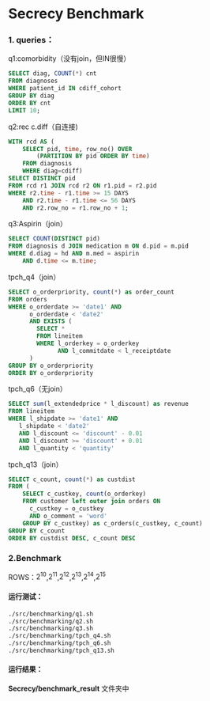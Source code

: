 # Secrecy Benchmark

### 1. queries：

q1:comorbidity（没有join，但IN很慢）

```sql
SELECT diag, COUNT(*) cnt
FROM diagnoses
WHERE patient_id IN cdiff_cohort
GROUP BY diag
ORDER BY cnt
LIMIT 10;
```

q2:rec c.diff（自连接)

```sql
WITH rcd AS (
	SELECT pid, time, row_no() OVER
		(PARTITION BY pid ORDER BY time)
	FROM diagnosis
	WHERE diag=cdiff)
SELECT DISTINCT pid
FROM rcd r1 JOIN rcd r2 ON r1.pid = r2.pid
WHERE r2.time - r1.time >= 15 DAYS
	AND r2.time - r1.time <= 56 DAYS
	AND r2.row_no = r1.row_no + 1;
```

q3:Aspirin（join）

```sql
SELECT COUNT(DISTINCT pid)
FROM diagnosis d JOIN medication m ON d.pid = m.pid
WHERE d.diag = hd AND m.med = aspirin
	AND d.time <= m.time;
```

tpch_q4（join）

```sql
SELECT o_orderpriority, count(*) as order_count
FROM orders
WHERE o_orderdate >= 'date1' AND
      o_orderdate < 'date2'
      AND EXISTS (
        SELECT *
        FROM lineitem
        WHERE l_orderkey = o_orderkey
              AND l_commitdate < l_receiptdate
      )
GROUP BY o_orderpriority
ORDER BY o_orderpriority
```

tpch_q6（无join）

```sql
SELECT sum(l_extendedprice * l_discount) as revenue
FROM lineitem
WHERE l_shipdate >= 'date1' AND
   l_shipdate < 'date2'
   AND l_discount <= 'discount' - 0.01
   AND l_discount >= 'discount' + 0.01
   AND l_quantity < 'quantity'
```

tpch_q13（join）

```sql
SELECT c_count, count(*) as custdist
FROM (
    SELECT c_custkey, count(o_orderkey)
    FROM customer left outer join orders ON
      c_custkey = o_custkey
      AND o_comment = 'word'
    GROUP BY c_custkey) as c_orders(c_custkey, c_count)
GROUP BY c_count
ORDER BY custdist DESC, c_count DESC
```

### 2.Benchmark

ROWS：$2^{10}$,$2^{11}$,$2^{12}$,$2^{13}$,$2^{14}$,$2^{15}$

#### 运行测试：

```cmd
./src/benchmarking/q1.sh
./src/benchmarking/q2.sh
./src/benchmarking/q3.sh
./src/benchmarking/tpch_q4.sh
./src/benchmarking/tpch_q6.sh
./src/benchmarking/tpch_q13.sh
```

#### 运行结果：

**Secrecy/benchmark_result** 文件夹中



